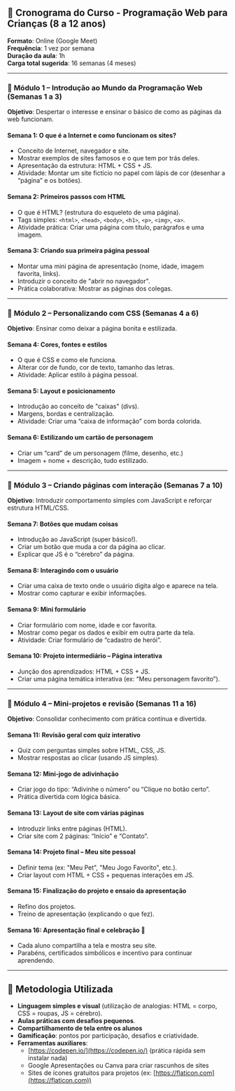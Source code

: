 ## 📅 **Cronograma do Curso - Programação Web para Crianças (8 a 12 anos)**  
**Formato**: Online (Google Meet)  
**Frequência**: 1 vez por semana  
**Duração da aula**: 1h  
**Carga total sugerida**: 16 semanas (4 meses)

---

### 🔹 **Módulo 1 – Introdução ao Mundo da Programação Web (Semanas 1 a 3)**

**Objetivo**: Despertar o interesse e ensinar o básico de como as páginas da web funcionam.

#### Semana 1: O que é a Internet e como funcionam os sites?
- Conceito de Internet, navegador e site.
- Mostrar exemplos de sites famosos e o que tem por trás deles.
- Apresentação da estrutura: HTML + CSS + JS.
- Atividade: Montar um site fictício no papel com lápis de cor (desenhar a “página” e os botões).

#### Semana 2: Primeiros passos com HTML
- O que é HTML? (estrutura do esqueleto de uma página).
- Tags simples: `<html>`, `<head>`, `<body>`, `<h1>`, `<p>`, `<img>`, `<a>`.
- Atividade prática: Criar uma página com título, parágrafos e uma imagem.

#### Semana 3: Criando sua primeira página pessoal
- Montar uma mini página de apresentação (nome, idade, imagem favorita, links).
- Introduzir o conceito de "abrir no navegador".
- Prática colaborativa: Mostrar as páginas dos colegas.

---

### 🔹 **Módulo 2 – Personalizando com CSS (Semanas 4 a 6)**

**Objetivo**: Ensinar como deixar a página bonita e estilizada.

#### Semana 4: Cores, fontes e estilos
- O que é CSS e como ele funciona.
- Alterar cor de fundo, cor de texto, tamanho das letras.
- Atividade: Aplicar estilo à página pessoal.

#### Semana 5: Layout e posicionamento
- Introdução ao conceito de "caixas" (divs).
- Margens, bordas e centralização.
- Atividade: Criar uma “caixa de informação” com borda colorida.

#### Semana 6: Estilizando um cartão de personagem
- Criar um “card” de um personagem (filme, desenho, etc.)
- Imagem + nome + descrição, tudo estilizado.

---

### 🔹 **Módulo 3 – Criando páginas com interação (Semanas 7 a 10)**

**Objetivo**: Introduzir comportamento simples com JavaScript e reforçar estrutura HTML/CSS.

#### Semana 7: Botões que mudam coisas
- Introdução ao JavaScript (super básico!).
- Criar um botão que muda a cor da página ao clicar.
- Explicar que JS é o “cérebro” da página.

#### Semana 8: Interagindo com o usuário
- Criar uma caixa de texto onde o usuário digita algo e aparece na tela.
- Mostrar como capturar e exibir informações.

#### Semana 9: Mini formulário
- Criar formulário com nome, idade e cor favorita.
- Mostrar como pegar os dados e exibir em outra parte da tela.
- Atividade: Criar formulário de “cadastro de herói”.

#### Semana 10: Projeto intermediário – Página interativa
- Junção dos aprendizados: HTML + CSS + JS.
- Criar uma página temática interativa (ex: “Meu personagem favorito”).

---

### 🔹 **Módulo 4 – Mini-projetos e revisão (Semanas 11 a 16)**

**Objetivo**: Consolidar conhecimento com prática contínua e divertida.

#### Semana 11: Revisão geral com quiz interativo
- Quiz com perguntas simples sobre HTML, CSS, JS.
- Mostrar respostas ao clicar (usando JS simples).

#### Semana 12: Mini-jogo de adivinhação
- Criar jogo do tipo: “Adivinhe o número” ou “Clique no botão certo”.
- Prática divertida com lógica básica.

#### Semana 13: Layout de site com várias páginas
- Introduzir links entre páginas (HTML).
- Criar site com 2 páginas: “Início” e “Contato”.

#### Semana 14: Projeto final – Meu site pessoal
- Definir tema (ex: "Meu Pet", "Meu Jogo Favorito", etc.).
- Criar layout com HTML + CSS + pequenas interações em JS.

#### Semana 15: Finalização do projeto e ensaio da apresentação
- Refino dos projetos.
- Treino de apresentação (explicando o que fez).

#### Semana 16: Apresentação final e celebração 🎉
- Cada aluno compartilha a tela e mostra seu site.
- Parabéns, certificados simbólicos e incentivo para continuar aprendendo.

---

## 🎯 Metodologia Utilizada
- **Linguagem simples e visual** (utilização de analogias: HTML = corpo, CSS = roupas, JS = cérebro).
- **Aulas práticas com desafios pequenos**.
- **Compartilhamento de tela entre os alunos**
- **Gamificação**: pontos por participação, desafios e criatividade.
- **Ferramentas auxiliares**:
  - [https://codepen.io/](https://codepen.io/) (prática rápida sem instalar nada)
  - Google Apresentações ou Canva para criar rascunhos de sites
  - Sites de ícones gratuitos para projetos (ex: [https://flaticon.com](https://flaticon.com))
